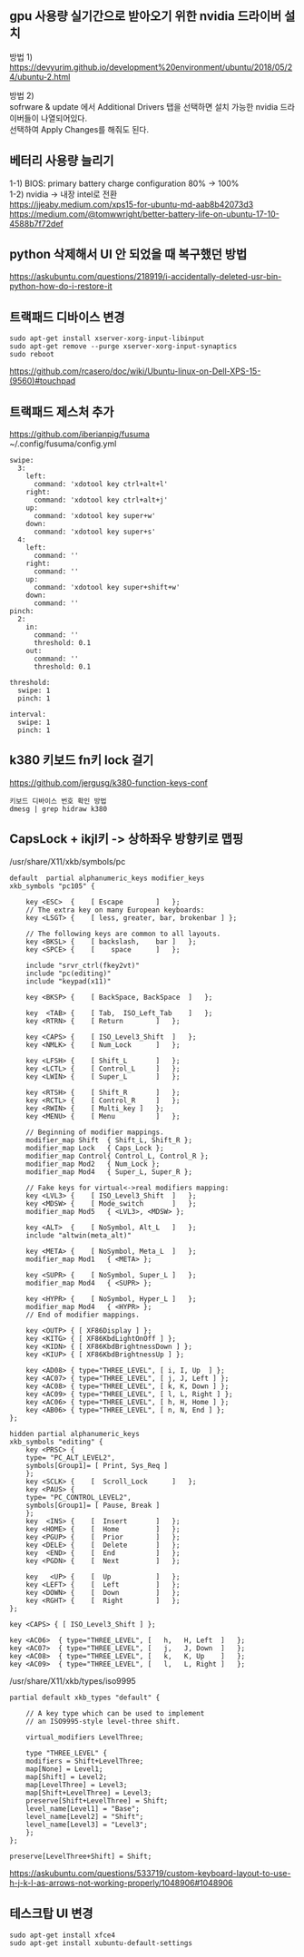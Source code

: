 ## gpu 사용량 실기간으로 받아오기 위한 nvidia 드라이버 설치  
방법 1)  
https://devyurim.github.io/development%20environment/ubuntu/2018/05/24/ubuntu-2.html  

방법 2)  
sofrware & update 에서 Additional Drivers 탭을 선택하면 설치 가능한 nvidia 드라이버들이 나열되어있다.  
선택하여 Apply Changes를 해줘도 된다.  

## 베터리 사용량 늘리기
1-1) BIOS: primary battery charge configuration 80% -> 100%  
1-2) nvidia -> 내장 intel로 전환  
https://jjeaby.medium.com/xps15-for-ubuntu-md-aab8b42073d3  
https://medium.com/@tomwwright/better-battery-life-on-ubuntu-17-10-4588b7f72def

## python 삭제해서 UI 안 되었을 때 복구했던 방법  
https://askubuntu.com/questions/218919/i-accidentally-deleted-usr-bin-python-how-do-i-restore-it  

## 트랙패드 디바이스  변경
```
sudo apt-get install xserver-xorg-input-libinput
sudo apt-get remove --purge xserver-xorg-input-synaptics
sudo reboot
```
https://github.com/rcasero/doc/wiki/Ubuntu-linux-on-Dell-XPS-15-(9560)#touchpad  

## 트랙패드 제스처 추가
https://github.com/iberianpig/fusuma  
~/.config/fusuma/config.yml
```
swipe:
  3:
    left:
      command: 'xdotool key ctrl+alt+l'
    right:
      command: 'xdotool key ctrl+alt+j'
    up:
      command: 'xdotool key super+w'
    down:
      command: 'xdotool key super+s'
  4:
    left:
      command: ''
    right:
      command: ''
    up:
      command: 'xdotool key super+shift+w'
    down:
      command: ''
pinch:
  2:
    in:
      command: ''
      threshold: 0.1
    out:
      command: ''
      threshold: 0.1
 
threshold:
  swipe: 1
  pinch: 1
 
interval:
  swipe: 1
  pinch: 1
```

## k380 키보드 fn키 lock 걸기  
https://github.com/jergusg/k380-function-keys-conf  
```
키보드 디바이스 번호 확인 방법  
dmesg | grep hidraw k380 
``` 
## CapsLock + ikjl키 -> 상하좌우 방향키로 맵핑  
/usr/share/X11/xkb/symbols/pc    
```
default  partial alphanumeric_keys modifier_keys
xkb_symbols "pc105" {

    key <ESC>  {	[ Escape		]	};
    // The extra key on many European keyboards:
    key <LSGT> {	[ less, greater, bar, brokenbar ] };

    // The following keys are common to all layouts.
    key <BKSL> {	[ backslash,	bar	]	};
    key <SPCE> {	[ 	 space		]	};

    include "srvr_ctrl(fkey2vt)"
    include "pc(editing)"
    include "keypad(x11)"

    key <BKSP> {	[ BackSpace, BackSpace	]	};

    key  <TAB> {	[ Tab,	ISO_Left_Tab	]	};
    key <RTRN> {	[ Return		]	};

    key <CAPS> {	[ ISO_Level3_Shift	]	};
    key <NMLK> {	[ Num_Lock 		]	};

    key <LFSH> {	[ Shift_L		]	};
    key <LCTL> {	[ Control_L		]	};
    key <LWIN> {	[ Super_L		]	};

    key <RTSH> {	[ Shift_R		]	};
    key <RCTL> {	[ Control_R		]	};
    key <RWIN> {	[ Multi_key	]	};
    key <MENU> {	[ Menu			]	};

    // Beginning of modifier mappings.
    modifier_map Shift  { Shift_L, Shift_R };
    modifier_map Lock   { Caps_Lock };
    modifier_map Control{ Control_L, Control_R };
    modifier_map Mod2   { Num_Lock };
    modifier_map Mod4   { Super_L, Super_R };

    // Fake keys for virtual<->real modifiers mapping:
    key <LVL3> {	[ ISO_Level3_Shift	]	};
    key <MDSW> {	[ Mode_switch 		]	};
    modifier_map Mod5   { <LVL3>, <MDSW> };

    key <ALT>  {	[ NoSymbol, Alt_L	]	};
    include "altwin(meta_alt)"

    key <META> {	[ NoSymbol, Meta_L	]	};
    modifier_map Mod1   { <META> };

    key <SUPR> {	[ NoSymbol, Super_L	]	};
    modifier_map Mod4   { <SUPR> };

    key <HYPR> {	[ NoSymbol, Hyper_L	]	};
    modifier_map Mod4   { <HYPR> };
    // End of modifier mappings.

    key <OUTP> { [ XF86Display ] };
    key <KITG> { [ XF86KbdLightOnOff ] };
    key <KIDN> { [ XF86KbdBrightnessDown ] };
    key <KIUP> { [ XF86KbdBrightnessUp ] };

    key <AD08> { type="THREE_LEVEL", [ i, I, Up  ] };
    key <AC07> { type="THREE_LEVEL", [ j, J, Left ] };
    key <AC08> { type="THREE_LEVEL", [ k, K, Down ] };
    key <AC09> { type="THREE_LEVEL", [ l, L, Right ] };
    key <AC06> { type="THREE_LEVEL", [ h, H, Home ] };
    key <AB06> { type="THREE_LEVEL", [ n, N, End ] };
};

hidden partial alphanumeric_keys
xkb_symbols "editing" {
    key <PRSC> {
	type= "PC_ALT_LEVEL2",
	symbols[Group1]= [ Print, Sys_Req ]
    };
    key <SCLK> {	[  Scroll_Lock		]	};
    key <PAUS> {
	type= "PC_CONTROL_LEVEL2",
	symbols[Group1]= [ Pause, Break ]
    };
    key  <INS> {	[  Insert		]	};
    key <HOME> {	[  Home			]	};
    key <PGUP> {	[  Prior		]	};
    key <DELE> {	[  Delete		]	};
    key  <END> {	[  End			]	};
    key <PGDN> {	[  Next			]	};

    key   <UP> {	[  Up			]	};
    key <LEFT> {	[  Left			]	};
    key <DOWN> {	[  Down			]	};
    key <RGHT> {	[  Right		]	};
};
```
```
key <CAPS> { [ ISO_Level3_Shift ] };

key <AC06>  { type="THREE_LEVEL", [   h,   H, Left  ]   }; 
key <AC07>  { type="THREE_LEVEL", [   j,   J, Down  ]   }; 
key <AC08>  { type="THREE_LEVEL", [   k,   K, Up    ]   }; 
key <AC09>  { type="THREE_LEVEL", [   l,   L, Right ]   }; 
```

/usr/share/X11/xkb/types/iso9995  
```
partial default xkb_types "default" {

    // A key type which can be used to implement
    // an ISO9995-style level-three shift.

    virtual_modifiers LevelThree;

    type "THREE_LEVEL" {
	modifiers = Shift+LevelThree;
	map[None] = Level1;
	map[Shift] = Level2;
	map[LevelThree] = Level3;
	map[Shift+LevelThree] = Level3;
	preserve[Shift+LevelThree] = Shift;
	level_name[Level1] = "Base";
	level_name[Level2] = "Shift";
	level_name[Level3] = "Level3";
    };
};
```
```
preserve[LevelThree+Shift] = Shift;  
```
https://askubuntu.com/questions/533719/custom-keyboard-layout-to-use-h-j-k-l-as-arrows-not-working-properly/1048906#1048906  
  

##  테스크탑 UI 변경  
```
sudo apt-get install xfce4
sudo apt-get install xubuntu-default-settings
```


